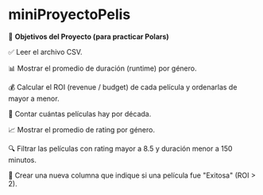 # miniProyectoPelis

🎯 **Objetivos del Proyecto (para practicar Polars)**

✅ Leer el archivo CSV.


📊 Mostrar el promedio de duración (runtime) por género.


💰 Calcular el ROI (revenue / budget) de cada película y ordenarlas de mayor a menor.


🎥 Contar cuántas películas hay por década.


📈 Mostrar el promedio de rating por género.


🔍 Filtrar las películas con rating mayor a 8.5 y duración menor a 150 minutos.


🧠 Crear una nueva columna que indique si una película fue "Exitosa" (ROI > 2).
